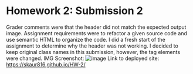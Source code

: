 # Homework 2: Submission 2
Grader comments were that the header did not match the expected output image. Assignment requirements were to refactor a given source code and use semantic HTML to organize the code. I did a fresh start of the assignment to determine why the header was not working. I decided to keep original class names in this submission, however, the tag elements were changed. IMG Screenshot: ![image](https://user-images.githubusercontent.com/99299194/165629348-202862ef-6aaa-45ee-95b1-2b2ef04500af.png)
Link to deployed site: https://skaur816.github.io/HW-2/
